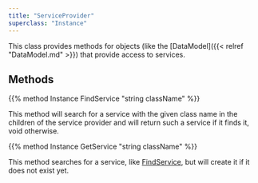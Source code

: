 ```yaml
---
title: "ServiceProvider"
superclass: "Instance"
---
```


This class provides methods for objects (like the [DataModel]({{< relref "DataModel.md" >}}) that provide access to services.

## Methods

{{% method Instance FindService "string className" %}}

This method will search for a service with the given class name in the children of the service provider and will return such a service if it finds it, void otherwise.

{{% method Instance GetService "string className" %}}

This method searches for a service, like [FindService](#FindService), but will create it if it does not exist yet.
